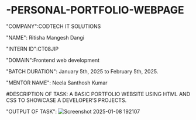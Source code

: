 # -PERSONAL-PORTFOLIO-WEBPAGE

"COMPANY":CODTECH IT SOLUTIONS

"NAME": Ritisha Mangesh Dangi

"INTERN ID":CT08JIP

"DOMAIN":Frontend web development

"BATCH DURATION": January 5th, 2025 to February 5th, 2025.

"MENTOR NAME": Neela Santhosh Kumar

#DESCRIPTION OF TASK: A BASIC PORTFOLIO
 WEBSITE USING HTML AND CSS TO
 SHOWCASE A DEVELOPER’S
 PROJECTS. 

"OUTPUT OF TASK":
![Screenshot 2025-01-08 192107](https://github.com/user-attachments/assets/c4974388-c239-4d2a-b3b5-1e606c9f6d1d)
